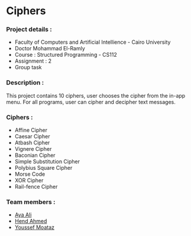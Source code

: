 # Ciphers

### Project details :
* Faculty of Computers and Artificial Intellience - Cairo University
* Doctor Mohammad El-Ramly
* Course : Structured Programming - CS112
* Assignment : 2
* Group task

### Description :
This project contains 10 ciphers, user chooses the cipher from the in-app menu. For all programs, user can cipher and decipher text messages.

### Ciphers :
* Affine Cipher
* Caesar Cipher
* Atbash Cipher
* Vignere Cipher
* Baconian Cipher
* Simple Substitution Cipher
* Polybius Square Cipher
* Morse Code
* XOR Cipher
* Rail-fence Cipher

### Team members :
* [Aya Ali](https://github.com/ayaaalli)
* [Hend Ahmed](https://github.com/LifelongLearner-HEND)
* [Youssef Moataz](https://github.com/YoussefMoataz)
